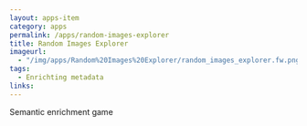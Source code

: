 ```yaml
---
layout: apps-item
category: apps
permalink: /apps/random-images-explorer
title: Random Images Explorer
imageurl:
  - "/img/apps/Random%20Images%20Explorer/random_images_explorer.fw.png"
tags:
  - Enrichting metadata
links:
---
```


Semantic enrichment game
